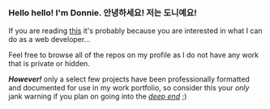 ### Hello hello! I'm Donnie. 안녕하세요! 저는 도니예요!

If you are reading [this](https://github.com/wigglydonnie) it's probably because you are interested in what I can do as a web developer... 

Feel free to browse all of the repos on my profile as I do not have any work that is private or hidden. 

***However!*** only a select few projects have been professionally formatted and documented for use in my work portfolio, so consider this your *only* jank warning if you plan on going into the [*deep end*](https://www.youtube.com/watch?v=DkFzbPth288) ;)




